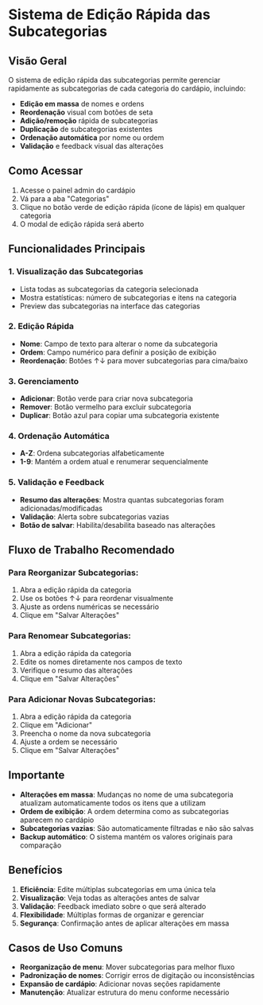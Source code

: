 # Sistema de Edição Rápida das Subcategorias

## Visão Geral

O sistema de edição rápida das subcategorias permite gerenciar rapidamente as subcategorias de cada categoria do cardápio, incluindo:

- **Edição em massa** de nomes e ordens
- **Reordenação** visual com botões de seta
- **Adição/remoção** rápida de subcategorias
- **Duplicação** de subcategorias existentes
- **Ordenação automática** por nome ou ordem
- **Validação** e feedback visual das alterações

## Como Acessar

1. Acesse o painel admin do cardápio
2. Vá para a aba "Categorias"
3. Clique no botão verde de edição rápida (ícone de lápis) em qualquer categoria
4. O modal de edição rápida será aberto

## Funcionalidades Principais

### 1. Visualização das Subcategorias
- Lista todas as subcategorias da categoria selecionada
- Mostra estatísticas: número de subcategorias e itens na categoria
- Preview das subcategorias na interface das categorias

### 2. Edição Rápida
- **Nome**: Campo de texto para alterar o nome da subcategoria
- **Ordem**: Campo numérico para definir a posição de exibição
- **Reordenação**: Botões ↑↓ para mover subcategorias para cima/baixo

### 3. Gerenciamento
- **Adicionar**: Botão verde para criar nova subcategoria
- **Remover**: Botão vermelho para excluir subcategoria
- **Duplicar**: Botão azul para copiar uma subcategoria existente

### 4. Ordenação Automática
- **A-Z**: Ordena subcategorias alfabeticamente
- **1-9**: Mantém a ordem atual e renumerar sequencialmente

### 5. Validação e Feedback
- **Resumo das alterações**: Mostra quantas subcategorias foram adicionadas/modificadas
- **Validação**: Alerta sobre subcategorias vazias
- **Botão de salvar**: Habilita/desabilita baseado nas alterações

## Fluxo de Trabalho Recomendado

### Para Reorganizar Subcategorias:
1. Abra a edição rápida da categoria
2. Use os botões ↑↓ para reordenar visualmente
3. Ajuste as ordens numéricas se necessário
4. Clique em "Salvar Alterações"

### Para Renomear Subcategorias:
1. Abra a edição rápida da categoria
2. Edite os nomes diretamente nos campos de texto
3. Verifique o resumo das alterações
4. Clique em "Salvar Alterações"

### Para Adicionar Novas Subcategorias:
1. Abra a edição rápida da categoria
2. Clique em "Adicionar"
3. Preencha o nome da nova subcategoria
4. Ajuste a ordem se necessário
5. Clique em "Salvar Alterações"

## Importante

- **Alterações em massa**: Mudanças no nome de uma subcategoria atualizam automaticamente todos os itens que a utilizam
- **Ordem de exibição**: A ordem determina como as subcategorias aparecem no cardápio
- **Subcategorias vazias**: São automaticamente filtradas e não são salvas
- **Backup automático**: O sistema mantém os valores originais para comparação

## Benefícios

1. **Eficiência**: Edite múltiplas subcategorias em uma única tela
2. **Visualização**: Veja todas as alterações antes de salvar
3. **Validação**: Feedback imediato sobre o que será alterado
4. **Flexibilidade**: Múltiplas formas de organizar e gerenciar
5. **Segurança**: Confirmação antes de aplicar alterações em massa

## Casos de Uso Comuns

- **Reorganização de menu**: Mover subcategorias para melhor fluxo
- **Padronização de nomes**: Corrigir erros de digitação ou inconsistências
- **Expansão de cardápio**: Adicionar novas seções rapidamente
- **Manutenção**: Atualizar estrutura do menu conforme necessário
